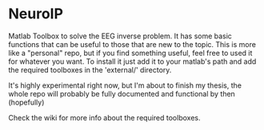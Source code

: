 NeuroIP
=======

Matlab Toolbox to solve the EEG inverse problem.
It has some basic functions that can be useful to those that are new to the topic.
This is more like a "personal" repo, but if you find something useful, feel free to used it for whatever you want.
To install it just add it to your matlab's path and add the required toolboxes in the 'external/' directory.

It's highly experimental right now, but I'm about to finish my thesis, the whole repo will probably be fully documented and functional by then (hopefully)

Check the wiki for more info about the required toolboxes.
